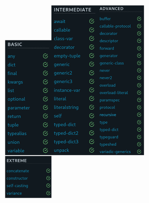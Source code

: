 <img src="basic/img.png" width="150"><img src="intermediate/img.png" width="150"><img src="advanced/img.png" width="150"><img src="extreme/img.png" width="150">
